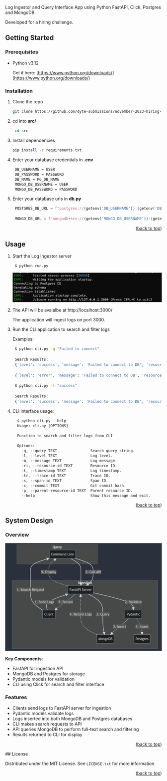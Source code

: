 Log Ingestor and Query Interface App using Python FastAPI, Click, Postgres and MongoDB. 

Developed for a hiring challenge.

<!-- GETTING STARTED -->
## Getting Started

### Prerequisites

- Python v3.12

  Get it here: [https://www.python.org/downloads/](https://www.python.org/downloads/)
  

### Installation

1. Clone the repo
   ```sh
   git clone https://github.com/dyte-submissions/november-2023-hiring-arunavapatra18.git
   ```
2. cd into **src/**
   ```sh
    cd src
   ```
3. Install dependencies
   ```sh
   pip install -r requirements.txt
   ```
4. Enter your database credentials in **.env**
   ```
    DB_USERNAME = USER
    DB_PASSWORD = PASSWORD
    DB_NAME = PG_DB_NAME
    MONGO_DB_USERNAME = USER
    MONGO_DB_PASSWORD = PASSWORD
   ```
5. Enter your database urls in **db.py**
   ```py
    POSTGRES_DB_URL = f"postgres://{getenv('DB_USERNAME')}:{getenv('DB_PASSWORD')}@localhost:5432/{getenv('DB_NAME')}"

    MONGO_DB_URL = f"mongodb+srv://{getenv('MONGO_DB_USERNAME')}:{getenv('MONGO_DB_PASSWORD')}@cluster0.u2ntfqh.mongodb.net/?retryWrites=true&w=majority"
   ```

<p align="right">(<a href="#readme-top">back to top</a>)</p>



<!-- USAGE EXAMPLES -->
## Usage

1. Start the Log Ingestor server
   ```sh
    $ python run.py
   ```

    ![System Design](/images/LogIngestor%20Running.png)

2. The API will be avaialbe at http://localhost:3000/ 
   
   The application will ingest logs on port 3000.

3. Run the CLI application to search and filter logs
   
   Examples:
   ```sh
    $ python cli.py -q "Failed to connect"

    Search Results:
    {'level': 'success', 'message': 'Failed to connect to DB', 'resourceId': 'server-1234', 'timestamp': '2023-09-15T08:00:00', 'traceId': 'abc-xyz-123', 'spanId': 'span-456', 'commit': '5e5342f', 'metadata': {'parentResourceId': 'server-0987'}}

    {'level': 'error', 'message': 'Failed to connect to DB', 'resourceId': 'server-1234', 'timestamp': '2023-09-15T08:00:00', 'traceId': 'abc-xyz-123', 'spanId': 'span-456', 'commit': '5e5342f', 'metadata': {'parentResourceId': 'server-0987'}}
    
    $ python cli.py -l "success"

    Search Results:
    {'level': 'success', 'message': 'Failed to connect to DB', 'resourceId': 'server-1234', 'timestamp': '2023-09-15T08:00:00', 'traceId': 'abc-xyz-123', 'spanId': 'span-456', 'commit': '5e5342f', 'metadata': {'parentResourceId': 'server-0987'}}
   ```

4. CLI interface usage:
    ```
      $ python cli.py --help
      Usage: cli.py [OPTIONS]

      Function to search and filter logs from CLI

      Options:
        -q, --query TEXT               Search query string.
        -l, --level TEXT               Log level.
        -m, --message TEXT             Log message.
        -ri, --resource-id TEXT        Resource ID.
        -t, --timestamp TEXT           Log timestamp.
        -tr, --trace-id TEXT           Trace ID.
        -s, --span-id TEXT             Span ID.
        -c, --commit TEXT              Git commit hash.
        -p, --parent-resource-id TEXT  Parent resource ID.
        --help                         Show this message and exit.
    ```


<p align="right">(<a href="#readme-top">back to top</a>)</p>


<!-- SYSTEM DESIGN -->
## System Design

### Overview

![System Design](/images/System%20Design.png)

**Key Components**:

- FastAPI for ingestion API
- MongoDB and Postgres for storage
- Pydantic models for validation
- CLI using Click for search and filter interface

### Features

- Clients send logs to FastAPI server for ingestion
- Pydantic models validate logs
- Logs inserted into both MongoDB and Postgres databases
- CLI makes search requests to API
- API queries MongoDB to perform full-text search and filtering
- Results returned to CLI for display

<p align="right">(<a href="#readme-top">back to top</a>)</p>
<!-- LICENSE -->
## License

Distributed under the MIT License. See `LICENSE.txt` for more information.

<p align="right">(<a href="#readme-top">back to top</a>)</p>



